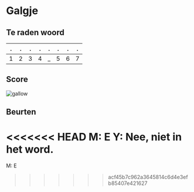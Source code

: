 # Galgje

## Te raden woord

|.|.|.|.|.|.|.|.|
|-|-|-|-|-|-|-|-|
|1|2|3|4|_|5|6|7|

## Score
![gallow](./images/2.png)

## Beurten
<<<<<<< HEAD
M: E
Y: Nee, niet in het word.
=======
M: E
>>>>>>> acf45b7c962a3645814c6d4e3efb85407e421627
